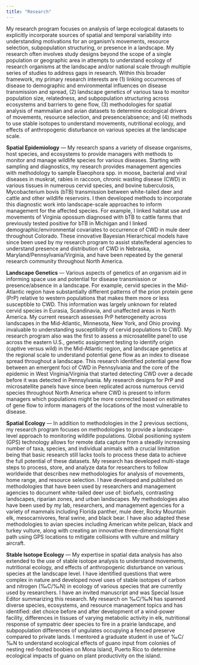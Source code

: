 ```yaml
---
title: "Research"
---
```


My research program focuses on analysis of large ecological datasets to explicitly incorporate sources of spatial and temporal variability into understanding motivations for an organism’s movements, resource selection, subpopulation structuring, or presence in a landscape. My research often involves study designs beyond the scope of a single population or geographic area in attempts to understand ecology of research organisms at the landscape and/or national scale through multiple series of studies to address gaps in research. Within this broader framework, my primary research interests are (1) linking occurrences of disease to demographic and environmental influences on disease transmission and spread, (2) landscape genetics of various taxa to monitor population size, relatedness, and subpopulation structuring across ecosystems and barriers to gene flow, (3) methodologies for spatial analysis of mammalian and avian datasets to determine ecological drivers of movements, resource selection, and presence/absence; and (4) methods to use stable isotopes to understand movements, nutritional ecology, and effects of anthropogenic disturbance on various
species at the landscape scale.

**Spatial Epidemiology** — My research spans a variety of disease organisms, host species, and
ecosystems to provide managers with methods to monitor and manage wildlife species for various
diseases. Starting with sampling and diagnostics, my research provides management agencies with
methodology to sample Elaeophora spp. in moose, bacterial and viral diseases in muskrat, rabies in raccoon, chronic wasting disease (CWD) in various tissues in numerous cervid species, and bovine tuberculosis, Mycobacterium bovis (bTB) transmission between white-tailed deer and cattle and other wildlife reservoirs. I then developed methods to incorporate this diagnostic work into landscape-scale approaches to inform management for the affected species. For example, I linked habitat use and movements of Virginia opossum diagnosed with bTB to cattle farms that previously tested positive for bTB in Michigan and I linked demographic/environmental covariates to occurrence of CWD in mule deer throughout Colorado. These innovative Bayesian Hierarchical models have since been used by my research program to assist state/federal agencies to understand presence and distribution of CWD in Nebraska, Maryland/Pennsylvania/Virginia, and have been repeated by the general research community throughout North America.

**Landscape Genetics** — Various aspects of genetics of an organism aid in informing space use and potential for disease transmission or presence/absence in a landscape. For example, cervid species in the Mid-Atlantic region have substantially different patterns of the prion protein gene (PrP) relative to western populations that makes them more or less susceptible to CWD. This information was largely unknown for related cervid species in Eurasia, Scandinavia, and unaffected areas in North America. My current research assesses PrP heterogeneity across landscapes in the Mid-Atlantic, Minnesota, New York, and Ohio proving invaluable to understanding susceptibility of cervid populations to CWD. My research program also was the first to assess a
microsatellite panel to use across the eastern U.S., genetic assignment testing to identify origin
(captive versus wild) in the Mid-Atlantic region, and landscape genetics at the regional scale
to understand potential gene flow as an index to disease spread throughout a landscape. This research identified potential gene flow between an emergent foci of CWD in Pennsylvania and the core of the epidemic in West Virginia/Virginia that started detecting CWD over a decade before it was detected in Pennsylvania. My research designs for PrP and microsatellite panels have since been replicated across numerous cervid species throughout North America where CWD is present to inform managers which populations might be more connected based on estimates of gene flow to inform managers of the locations of the most vulnerable to disease.

**Spatial Ecology** — In addition to methodologies in the 2 previous sections, my research program focuses on methodologies to provide a landscape-level approach to monitoring wildlife populations. Global positioning system (GPS) technology allows for remote data capture from a steadily increasing number of taxa, species, and individual animals with a crucial limitation being that basic research still lacks tools to process these data to achieve the full potential of these datasets. My research has developed multi-stage steps to process, store, and analyze data for researchers to follow worldwide that describes new methodologies for analysis of movements, home range, and resource selection. I have developed and published on methodologies that have been used by researchers and management agencies to document white-tailed deer use of: biofuels, contrasting landscapes, riparian zones, and urban landscapes. My methodologies also have been used by my lab, researchers, and management agencies for a variety of mammals including Florida panther, mule deer, Rocky Mountain elk, mesocarnivores, feral swine, and black bear. I have also adapted these methodologies to avian species including American white pelican, black and turkey vulture, along with creating an innovative three-dimensional flight path using GPS locations to mitigate collisions with vulture and military aircraft.

**Stable Isotope Ecology** — My expertise in spatial data analysis has also extended to the use of stable isotope analysis to understand movements, nutritional ecology, and effects of anthropogenic disturbance on various species at the landscape level. I have identified questions that were complex in nature and developed novel uses of stable isotopes of carbon and nitrogen (‰C/‰N) in ecology of various species that are currently used by researchers. I have an invited manuscript and was Special Issue Editor summarizing this research. My research on ‰C/‰N has spanned diverse species, ecosystems, and resource management topics and has identified: diet choice before and after development of a wind-power facility, differences in tissues of varying metabolic activity in elk, nutritional response of sympatric deer species to fire in a prairie landscape,
and subpopulation differences of ungulates occupying a fenced preserve compared to private lands. I mentored a graduate student in use of ‰C/‰N to understand ecological effects of guano input from colonies of nesting red-footed boobies on Mona Island, Puerto Rico to determine ecological impacts of guano on plant productivity on the island.